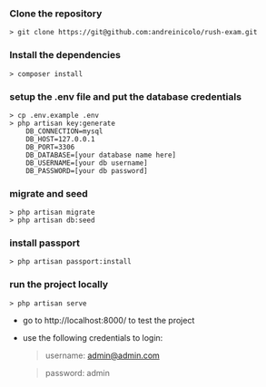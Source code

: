 ### Clone the repository
    > git clone https://git@github.com:andreinicolo/rush-exam.git


### Install the dependencies
    > composer install


### setup the .env file and put the database credentials
    > cp .env.example .env
    > php artisan key:generate
        DB_CONNECTION=mysql
        DB_HOST=127.0.0.1
        DB_PORT=3306
        DB_DATABASE=[your database name here]
        DB_USERNAME=[your db username]
        DB_PASSWORD=[your db password]

### migrate and seed
    > php artisan migrate
    > php artisan db:seed


### install passport
    > php artisan passport:install

### run the project locally
    > php artisan serve


- go to http://localhost:8000/ to test the project
- use the following credentials to login:
    > username: admin@admin.com
    
    > password: admin
